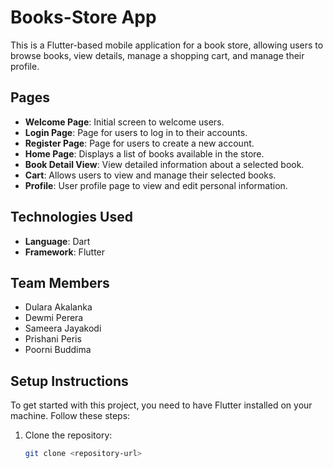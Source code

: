 # Books-Store App

This is a Flutter-based mobile application for a book store, allowing users to browse books, view details, manage a shopping cart, and manage their profile.

## Pages
- **Welcome Page**: Initial screen to welcome users.
- **Login Page**: Page for users to log in to their accounts.
- **Register Page**: Page for users to create a new account.
- **Home Page**: Displays a list of books available in the store.
- **Book Detail View**: View detailed information about a selected book.
- **Cart**: Allows users to view and manage their selected books.
- **Profile**: User profile page to view and edit personal information.

## Technologies Used
- **Language**: Dart
- **Framework**: Flutter

## Team Members
- Dulara Akalanka
- Dewmi Perera
- Sameera Jayakodi
- Prishani Peris
- Poorni Buddima

## Setup Instructions

To get started with this project, you need to have Flutter installed on your machine. Follow these steps:

1. Clone the repository:
   ```bash
   git clone <repository-url>
